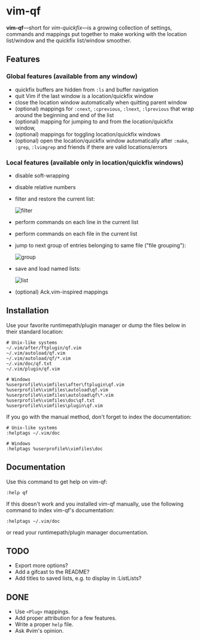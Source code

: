 # vim-qf

**vim-qf**—short for *vim-quickfix*—is a growing collection of settings, commands and mappings put together to make working with the location list/window and the quickfix list/window smoother.

## Features

### Global features (available from any window)

- quickfix buffers are hidden from `:ls` and buffer navigation
- quit Vim if the last window is a location/quickfix window
- close the location window automatically when quitting parent window
- (optional) mappings for `:cnext`, `:cprevious`, `:lnext`, `:lprevious` that wrap around the beginning and end of the list
- (optional) mapping for jumping to and from the location/quickfix window,
- (optional) mappings for toggling location/quickfix windows
- (optional) open the location/quickfix window automatically after `:make`, `:grep`, `:lvimgrep` and friends if there are valid locations/errors

### Local features (available only in location/quickfix windows)

- disable soft-wrapping
- disable relative numbers
- filter and restore the current list:

  ![filter](https://romainl.github.io/vim-qf/filter.gif)

- perform commands on each line in the current list
- perform commands on each file in the current list
- jump to next group of entries belonging to same file ("file grouping"):

  ![group](https://romainl.github.io/vim-qf/group.gif)

- save and load named lists:

  ![list](https://romainl.github.io/vim-qf/list.gif)

- (optional) Ack.vim-inspired mappings

## Installation

Use your favorite runtimepath/plugin manager or dump the files below in their standard location:

    # Unix-like systems
    ~/.vim/after/ftplugin/qf.vim
    ~/.vim/autoload/qf.vim
    ~/.vim/autoload/qf/*.vim
    ~/.vim/doc/qf.txt
    ~/.vim/plugin/qf.vim

    # Windows
    %userprofile%\vimfiles\after\ftplugin\qf.vim
    %userprofile%\vimfiles\autoload\qf.vim
    %userprofile%\vimfiles\autoload\qf\*.vim
    %userprofile%\vimfiles\doc\qf.txt
    %userprofile%\vimfiles\plugin\qf.vim

If you go with the manual method, don't forget to index the documentation:

    # Unix-like systems
    :helptags ~/.vim/doc

    # Windows
    :helptags %userprofile%\vimfiles\doc

## Documentation

Use this command to get help on vim-qf:

    :help qf

If this doesn't work and you installed vim-qf manually, use the following command to index vim-qf's documentation:

    :helptags ~/.vim/doc

or read your runtimepath/plugin manager documentation.

## TODO

* Export more options?
* Add a gifcast to the README?
* Add titles to saved lists, e.g. to display in :ListLists?

## DONE

* Use `<Plug>` mappings.
* Add proper attribution for a few features.
* Write a proper `help` file.
* Ask #vim's opinion.

